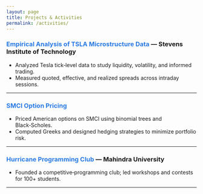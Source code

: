 ```yaml
---
layout: page
title: Projects & Activities
permalink: /activities/
---
```

<!-- ### <span style="color:#607085;">Current Projects</span>
<hr style="margin-top:0; margin-bottom:1em; border: 1px solid #607085;" />


### <span style="color:#607085;">Past Projects</span>
<hr style="margin-top:0; margin-bottom:1em; border: 1px solid #607085;" /> -->

### <span style="color:#2a7ae2;">Empirical Analysis of TSLA Microstructure Data</span> — Stevens Institute of Technology  
- Analyzed Tesla tick‑level data to study liquidity, volatility, and informed trading.  
- Measured quoted, effective, and realized spreads across intraday sessions.

---

### <span style="color:#2a7ae2;">SMCI Option Pricing</span>  
- Priced American options on SMCI using binomial trees and Black‑Scholes.  
- Computed Greeks and designed hedging strategies to minimize portfolio risk.

---

### <span style="color:#2a7ae2;">Hurricane Programming Club</span> — Mahindra University  
- Founded a competitive‑programming club; led workshops and contests for 100+ students.

---
